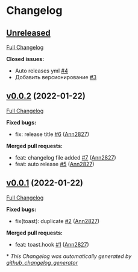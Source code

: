 # Changelog

## [Unreleased](https://github.com/Ann2827/library-react-hooks/tree/HEAD)

[Full Changelog](https://github.com/Ann2827/library-react-hooks/compare/v0.0.2...HEAD)

**Closed issues:**

- Auto releases yml [\#4](https://github.com/Ann2827/library-react-hooks/issues/4)
- Добавить версионирование [\#3](https://github.com/Ann2827/library-react-hooks/issues/3)

## [v0.0.2](https://github.com/Ann2827/library-react-hooks/tree/v0.0.2) (2022-01-22)

[Full Changelog](https://github.com/Ann2827/library-react-hooks/compare/v0.0.1...v0.0.2)

**Fixed bugs:**

- fix: release title [\#6](https://github.com/Ann2827/library-react-hooks/pull/6) ([Ann2827](https://github.com/Ann2827))

**Merged pull requests:**

- feat: changelog file added [\#7](https://github.com/Ann2827/library-react-hooks/pull/7) ([Ann2827](https://github.com/Ann2827))
- feat: auto release [\#5](https://github.com/Ann2827/library-react-hooks/pull/5) ([Ann2827](https://github.com/Ann2827))

## [v0.0.1](https://github.com/Ann2827/library-react-hooks/tree/v0.0.1) (2022-01-22)

[Full Changelog](https://github.com/Ann2827/library-react-hooks/compare/57bea173fa6f16df2a4cd3f4d08d9597f74bc150...v0.0.1)

**Fixed bugs:**

- fix\(toast\): duplicate [\#2](https://github.com/Ann2827/library-react-hooks/pull/2) ([Ann2827](https://github.com/Ann2827))

**Merged pull requests:**

- feat: toast.hook [\#1](https://github.com/Ann2827/library-react-hooks/pull/1) ([Ann2827](https://github.com/Ann2827))



\* *This Changelog was automatically generated by [github_changelog_generator](https://github.com/github-changelog-generator/github-changelog-generator)*

